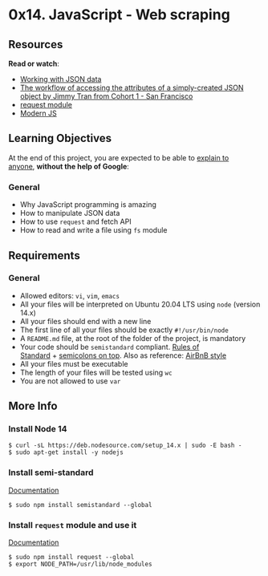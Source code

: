 0x14. JavaScript - Web scraping
===============================

Resources
---------

**Read or watch**:

-   [Working with JSON data](https://intranet.alxswe.com/rltoken/ONv-sSv-FA87Mc5rMZmO6A "Working with JSON data")
-   [The workflow of accessing the attributes of a simply-created JSON object by Jimmy Tran from Cohort 1 - San Francisco](https://intranet.alxswe.com/rltoken/zm0h7FqpQCZZpPZqxxwLxA "The workflow of accessing the attributes of a simply-created JSON object by Jimmy Tran from Cohort 1 - San Francisco")
-   [request module](https://intranet.alxswe.com/rltoken/goymbxGy-cTc5ZdKBTUcTQ "request module")
-   [Modern JS](https://intranet.alxswe.com/rltoken/j2PStAUtVPdXKwrrFxpt0g "Modern JS")

Learning Objectives
-------------------

At the end of this project, you are expected to be able to [explain to anyone](https://intranet.alxswe.com/rltoken/yZIL5HK-2hHAP-RJF6yInQ "explain to anyone"), **without the help of Google**:

### General

-   Why JavaScript programming is amazing
-   How to manipulate JSON data
-   How to use `request` and fetch API
-   How to read and write a file using `fs` module

Requirements
------------

### General

-   Allowed editors: `vi`, `vim`, `emacs`
-   All your files will be interpreted on Ubuntu 20.04 LTS using `node` (version 14.x)
-   All your files should end with a new line
-   The first line of all your files should be exactly `#!/usr/bin/node`
-   A `README.md` file, at the root of the folder of the project, is mandatory
-   Your code should be `semistandard` compliant. [Rules of Standard](https://intranet.alxswe.com/rltoken/W9rASrTqkF-xXjcwomrMLw "Rules of Standard") + [semicolons on top](https://intranet.alxswe.com/rltoken/GXh9DyGGivUB7pdq9Oqmzg "semicolons on top"). Also as reference: [AirBnB style](https://intranet.alxswe.com/rltoken/NZR55f9vk1dZXj5q7UI5mQ "AirBnB style")
-   All your files must be executable
-   The length of your files will be tested using `wc`
-   You are not allowed to use `var`

More Info
---------

### Install Node 14

```
$ curl -sL https://deb.nodesource.com/setup_14.x | sudo -E bash -
$ sudo apt-get install -y nodejs

```

### Install semi-standard

[Documentation](https://intranet.alxswe.com/rltoken/GXh9DyGGivUB7pdq9Oqmzg "Documentation")

```
$ sudo npm install semistandard --global

```

### Install `request` module and use it

[Documentation](https://intranet.alxswe.com/rltoken/goymbxGy-cTc5ZdKBTUcTQ "Documentation")

```
$ sudo npm install request --global
$ export NODE_PATH=/usr/lib/node_modules
```
